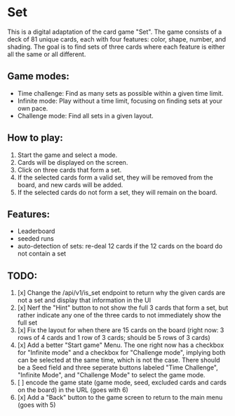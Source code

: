 # Set

This is a digital adaptation of the card game "Set". The game consists of a deck of 81 unique cards, each with four features: color, shape, number, and shading. The goal is to find sets of three cards where each feature is either all the same or all different.  

## Game modes:
- Time challenge: Find as many sets as possible within a given time limit.
- Infinite mode: Play without a time limit, focusing on finding sets at your own pace.
- Challenge mode: Find all sets in a given layout.

## How to play:
1. Start the game and select a mode.
2. Cards will be displayed on the screen.
3. Click on three cards that form a set.
4. If the selected cards form a valid set, they will be removed from the board, and new cards will be added.
5. If the selected cards do not form a set, they will remain on the board.


## Features:
- Leaderboard
- seeded runs
- auto-detection of sets: re-deal 12 cards if the 12 cards on the board do not contain a set
  

## TODO:
1) [x] Change the /api/v1/is_set endpoint to return why the given cards are not a set and display that information in the UI
2) [x] Nerf the "Hint" button to not show the full 3 cards that form a set, but rather indicate any one of the three cards to not immediately show the full set
3) [x] Fix the layout for when there are 15 cards on the board (right now: 3 rows of 4 cards and 1 row of 3 cards; should be 5 rows of 3 cards)
4) [x] Add a better "Start game" Menu. The one right now has a checkbox for "Infinite mode" and a checkbox for "Challenge mode", implying both can be selected at the same time, which is not the case. There should be a Seed field and three seperate buttons labeled "Time Challenge", "Infinite Mode", and "Challenge Mode" to select the game mode.
5) [ ] encode the game state (game mode, seed, excluded cards and cards on the board) in the URL (goes with 6)
6) [x] Add a "Back" button to the game screen to return to the main menu (goes with 5)
